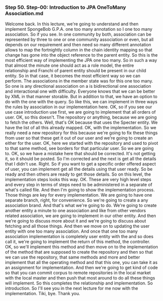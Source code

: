 ### Step 50. Step-00: Introduction to JPA OneToMany Association.md
Welcome back. In this lecture, we're going to understand and then implement SpongeBob G.P.A. one too many annotation so I one too many association. So if you see. In one community by both, association can be represented by three to one or one community association or even, but all depends on our requirement and then need so many different annotation allows to map the fortnightly column in the chain identity mapping so that change has gone into the object reference to the parent entity. So this is the most efficient way of implementing the JPA one too many. So in such a way that almost the minute one should act as a role model, the entire relationship and Franchi of parent entity should be present in our child entity. So in that case, it becomes the most efficient way so we can perform. The associations in the member state was for this one too many. So one is any directional association on a is bidirectional one association and interactional one with difficulty. Everyone knows that we can be better by XML in that manner storable. But in addition to that, we have an option to do with the one with the query. So like this, we can implement in three ways the rules by association in our implementation here. OK, so if you see our use case introduction use first, we are going to implement that all orders of user. OK, so this doesn't. The repository or anything, because we are going to fetch the others. Well, that's OK because that uses the Specter entity. We have the list of all this already mapped. OK, with the implementation. So we really need a new repository for this because we're going to fix these things from user so that these get it out of our user and we're going to create an either for the user. OK, here we started with the repository and used to pivot to that same method, see borders for that particular user. So we are going to. OK, so we have a mistake here that should be corrected. It's not getting it, so it should be posted. So I'm corrected and the next is get all the details that I didn't use. Right. So if you want to get a specific order offered aspect of user, you can implement get all the details using that user ready. So be ready and then others are ready to get those details. So on this level, the implementation steps looks this way. OK. These are very high level steps and every step in terms of steps need to be administered in a separate of what's called file. And then I'm going to show the implementation process. Those things are key for every implementation. We are going to have one separate branch, right, for convenience. So we're going to create a any association brand. And that's what we're going to do. We're going to create another entity a minute to one association and like from other vendors related association, we are going to implement in our other entity. And then we're going to discuss more about it and we're going to discuss about fetching and all those things. And then we move on to updating the user entity with one too many association. And once that one too many association implementation is completely user entity with the and so does call it, we're going to implement the return of this method, the controller. OK, so we'll implement this method and then move on to the implementation of the method that are supposed to create the repository and then so that we can use the repository, that same methods and more and better implement that all the operating method and that this one, you can take it as an assignment for implementation. And then we're going to get kind of code so that you can commit corpus to remote repositories in the local market with the local master and then push that most around to do all these things will implement. So this completes the relationship and implementation. So introduction. So I'll see you in the next lecture for me now with the implementation. Tiki, bye. Thank you. 
